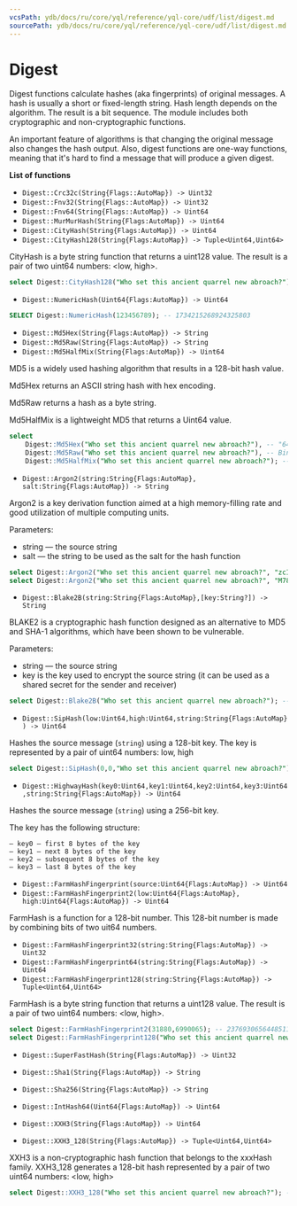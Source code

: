 ```yaml
---
vcsPath: ydb/docs/ru/core/yql/reference/yql-core/udf/list/digest.md
sourcePath: ydb/docs/ru/core/yql/reference/yql-core/udf/list/digest.md
---
```

# Digest

Digest functions calculate hashes (aka fingerprints) of original messages. A hash is usually a short or fixed-length string. Hash length depends on the algorithm. The result is a bit sequence.
The module includes both cryptographic and non-cryptographic functions.

An important feature of algorithms is that changing the original message also changes the hash output. Also, digest functions are one-way functions, meaning that it's hard to find a message that will produce a given digest.

**List of functions**

* ```Digest::Crc32c(String{Flags::AutoMap}) -> Uint32```
* ```Digest::Fnv32(String{Flags::AutoMap}) -> Uint32```
* ```Digest::Fnv64(String{Flags::AutoMap}) -> Uint64```
* ```Digest::MurMurHash(String{Flags:AutoMap}) -> Uint64```
* ```Digest::CityHash(String{Flags:AutoMap}) -> Uint64```
* ```Digest::CityHash128(String{Flags:AutoMap}) -> Tuple<Uint64,Uint64>```

CityHash is a byte string function that returns a uint128 value. The result is a pair of two uint64 numbers: <low, high>.
```sql
select Digest::CityHash128("Who set this ancient quarrel new abroach?"); -- (11765163929838407746,2460323961016211789)
```

* ```Digest::NumericHash(Uint64{Flags:AutoMap}) -> Uint64```

```sql
SELECT Digest::NumericHash(123456789); -- 1734215268924325803
```

* ```Digest::Md5Hex(String{Flags:AutoMap}) -> String```
* ```Digest::Md5Raw(String{Flags:AutoMap}) -> String```
* ```Digest::Md5HalfMix(String{Flags:AutoMap}) -> Uint64```

MD5 is a widely used hashing algorithm that results in a 128-bit hash value.

Md5Hex returns an ASCII string hash with hex encoding.

Md5Raw returns a hash as a byte string.

Md5HalfMix is a lightweight MD5 that returns a Uint64 value.

```sql
select
    Digest::Md5Hex("Who set this ancient quarrel new abroach?"), -- "644e98bae764871650f2d93e14c6488d"
    Digest::Md5Raw("Who set this ancient quarrel new abroach?"), -- Binary String: 64 4e 98 ba e7 64 87 16 50 f2 d9 3e 14 c6 48 8d
    Digest::Md5HalfMix("Who set this ancient quarrel new abroach?"); -- 17555822562955248004
```

* ```Digest::Argon2(string:String{Flags:AutoMap}, salt:String{Flags:AutoMap}) -> String```

Argon2 is a key derivation function aimed at a high memory-filling rate and good utilization of multiple computing units.

Parameters:
- string — the source string
- salt — the string to be used as the salt for the hash function
```sql
select Digest::Argon2("Who set this ancient quarrel new abroach?", "zcIvVcuHEIL8"); -- Binary String: fa 50 34 d3 c3 23 a4 de 22 c7 7c e1 9c 65 64 88 25 b3 59 75 c5 b8 8c 73 da 88 eb 79 31 70 e8 f1
select Digest::Argon2("Who set this ancient quarrel new abroach?", "M78P42R8HA=="); -- Binary String: d2 0e f1 3e 72 5a e9 32 65 ed 28 4b 12 1f 39 70 e5 10 aa 1a 15 67 6d 96 5d e8 19 b3 bd d5 04 e9
```
* ```Digest::Blake2B(string:String{Flags:AutoMap},[key:String?]) -> String```

BLAKE2 is a cryptographic hash function designed as an alternative to MD5 and SHA-1 algorithms, which have been shown to be vulnerable.

Parameters:
- string — the source string
- key is the key used to encrypt the source string (it can be used as a shared secret for the sender and receiver)
```sql
select Digest::Blake2B("Who set this ancient quarrel new abroach?"); -- Binary String: 62 21 91 d8 11 5a da ad 5e 7c 86 47 41 02 7f 8f a8 a6 82 07 47 d8 f8 30 ab b4 c3 00 db 9c 24 2f
```
* ```Digest::SipHash(low:Uint64,high:Uint64,string:String{Flags:AutoMap}) -> Uint64```

Hashes the source message (```string```) using a 128-bit key. The key is represented by a pair of uint64 numbers: low, high

```sql
select Digest::SipHash(0,0,"Who set this ancient quarrel new abroach?"); -- 14605466535756698285
```

* ```Digest::HighwayHash(key0:Uint64,key1:Uint64,key2:Uint64,key3:Uint64,string:String{Flags:AutoMap}) -> Uint64```

Hashes the source message (```string```) using a 256-bit key.

The key has the following structure:

    — key0 — first 8 bytes of the key
    — key1 — next 8 bytes of the key
    — key2 — subsequent 8 bytes of the key
    — key3 — last 8 bytes of the key

* ```Digest::FarmHashFingerprint(source:Uint64{Flags:AutoMap}) -> Uint64```
* ```Digest::FarmHashFingerprint2(low:Uint64{Flags:AutoMap}, high:Uint64{Flags:AutoMap}) -> Uint64```

FarmHash is a function for a 128-bit number. This 128-bit number is made by combining bits of two uit64 numbers.

* ```Digest::FarmHashFingerprint32(string:String{Flags:AutoMap}) -> Uint32```
* ```Digest::FarmHashFingerprint64(string:String{Flags:AutoMap}) -> Uint64```
* ```Digest::FarmHashFingerprint128(string:String{Flags:AutoMap}) -> Tuple<Uint64,Uint64>```

FarmHash is a byte string function that returns a uint128 value. The result is a pair of two uint64 numbers: <low, high>.

```sql
select Digest::FarmHashFingerprint2(31880,6990065); -- 237693065644851126
select Digest::FarmHashFingerprint128("Who set this ancient quarrel new abroach?"); -- (17165761740714960035, 5559728965407786337)
```

* ```Digest::SuperFastHash(String{Flags:AutoMap}) -> Uint32```
* ```Digest::Sha1(String{Flags:AutoMap}) -> String```
* ```Digest::Sha256(String{Flags:AutoMap}) -> String```
* ```Digest::IntHash64(Uint64{Flags:AutoMap}) -> Uint64```

* ```Digest::XXH3(String{Flags:AutoMap}) -> Uint64```
* ```Digest::XXH3_128(String{Flags:AutoMap}) -> Tuple<Uint64,Uint64>```

XXH3 is a non-cryptographic hash function that belongs to the xxxHash family. XXH3_128 generates a 128-bit hash represented by a pair of two uint64 numbers: <low, high>
```sql
select Digest::XXH3_128("Who set this ancient quarrel new abroach?"); -- (17117571879768798812, 14282600258804776266)
```
